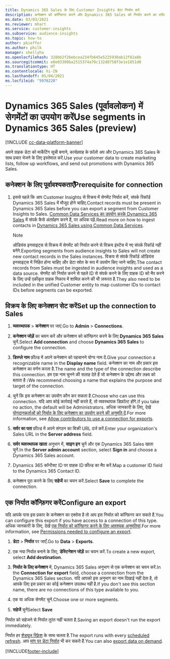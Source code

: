 ```yaml
---
title: Dynamics 365 Sales के लिए Customer Insights डेटा निर्यात करें
description: कनेक्शन को कॉन्फ़िगर करने और Dynamics 365 Sales को निर्यात करने का तरीका जानें.
ms.date: 03/03/2021
ms.reviewer: mhart
ms.service: customer-insights
ms.subservice: audience-insights
ms.topic: how-to
author: pkieffer
ms.author: philk
manager: shellyha
ms.openlocfilehash: 328bb2f26ebcea234fb645e5225930ab12f82a8b
ms.sourcegitcommit: e8e03309ba2515374a70c132d0758f3e1e1851d0
ms.translationtype: HT
ms.contentlocale: hi-IN
ms.lasthandoff: 05/04/2021
ms.locfileid: "5976228"
---
```

# <a name="use-segments-in-dynamics-365-sales-preview"></a><span data-ttu-id="7b53a-103">Dynamics 365 Sales (पूर्वावलोकन) में सेगमेंटों का उपयोग करें</span><span class="sxs-lookup"><span data-stu-id="7b53a-103">Use segments in Dynamics 365 Sales (preview)</span></span>

[!INCLUDE [cc-data-platform-banner](../includes/cc-data-platform-banner.md)]

<span data-ttu-id="7b53a-104">अपने ग्राहक डेटा को मार्केटिंग सूची बनाने, कार्यप्रवाह के फ़ॉलो अप और Dynamics 365 Sales के साथ प्रचार भेजने के लिए इस्तेमाल करें.</span><span class="sxs-lookup"><span data-stu-id="7b53a-104">Use your customer data to create marketing lists, follow up workflows, and send out promotions with Dynamics 365 Sales.</span></span>

## <a name="prerequisite-for-connection"></a><span data-ttu-id="7b53a-105">कनेक्शन के लिए पूर्वावश्यकताएँ</span><span class="sxs-lookup"><span data-stu-id="7b53a-105">Prerequisite for connection</span></span>

1. <span data-ttu-id="7b53a-106">इससे पहले कि आप Customer Insights से विक्रय में सेगमेंट निर्यात करें, संपर्क रिकॉर्ड Dynamics 365 Sales में मौजूद होने चाहिए.</span><span class="sxs-lookup"><span data-stu-id="7b53a-106">Contact records must be present in Dynamics 365 Sales before you can export a segment from Customer Insights to Sales.</span></span> <span data-ttu-id="7b53a-107">[Common Data Services का उपयोग करके Dynamics 365 Sales](connect-power-query.md) में संपर्क कैसे अंतर्ग्रहण करने हैं, पर अधिक पढ़ें.</span><span class="sxs-lookup"><span data-stu-id="7b53a-107">Read more on how to ingest contacts in [Dynamics 365 Sales using Common Data Services](connect-power-query.md).</span></span>

   > [!NOTE]
   > <span data-ttu-id="7b53a-108">ऑडियंस इनसाइट्स से विक्रय में सेगमेंट को निर्यात करने से विक्रय इंस्टेंस में नए संपर्क रिकॉर्ड नहीं बनेंगे.</span><span class="sxs-lookup"><span data-stu-id="7b53a-108">Exporting segments from audience insights to Sales will not create new contact records in the Sales instances.</span></span> <span data-ttu-id="7b53a-109">विक्रय से संपर्क रिकॉर्ड ऑडियंस इनसाइट्स में निहित होना चाहिए और डेटा स्रोत के रूप में उपयोग किए जाने चाहिए.</span><span class="sxs-lookup"><span data-stu-id="7b53a-109">The contact records from Sales must be ingested in audience insights and used as a data source.</span></span> <span data-ttu-id="7b53a-110">सेगमेंट को निर्यात करने से पहले ID से संपर्क करने के लिए ग्राहक ID को मैप करने के लिए उन्हें एकीकृत ग्राहक निकाय में शामिल करने की भी ज़रूरत है.</span><span class="sxs-lookup"><span data-stu-id="7b53a-110">They also need to be included in the unified Customer entity to map customer IDs to contact IDs before segments can be exported.</span></span>

## <a name="set-up-the-connection-to-sales"></a><span data-ttu-id="7b53a-111">विक्रय के लिए कनेक्शन सेट करें</span><span class="sxs-lookup"><span data-stu-id="7b53a-111">Set up the connection to Sales</span></span>

1. <span data-ttu-id="7b53a-112">**व्यवस्थापक** > **कनेक्शन** पर जाएं.</span><span class="sxs-lookup"><span data-stu-id="7b53a-112">Go to **Admin** > **Connections**.</span></span>

1. <span data-ttu-id="7b53a-113">**कनेक्शन जोड़ें** का चयन करें और कनेक्शन को कॉन्फ़िगर करने के लिए **Dynamics 365 Sales** चुनें.</span><span class="sxs-lookup"><span data-stu-id="7b53a-113">Select **Add connection** and choose **Dynamics 365 Sales** to configure the connection.</span></span>

1. <span data-ttu-id="7b53a-114">**डिस्प्ले नाम** फ़ील्ड में अपने कनेक्शन को पहचानने योग्य नाम दें.</span><span class="sxs-lookup"><span data-stu-id="7b53a-114">Give your connection a recognizable name in the **Display name** field.</span></span> <span data-ttu-id="7b53a-115">कनेक्शन का नाम और प्रकार इस कनेक्शन का वर्णन करता है.</span><span class="sxs-lookup"><span data-stu-id="7b53a-115">The name and the type of the connection describe this connection.</span></span> <span data-ttu-id="7b53a-116">हम एक नाम चुनने की सलाह देते हैं जो कनेक्शन के उद्देश्य और लक्ष्य को बताता है।</span><span class="sxs-lookup"><span data-stu-id="7b53a-116">We recommend choosing a name that explains the purpose and target of the connection.</span></span>

1. <span data-ttu-id="7b53a-117">चुनें कि इस कनेक्शन का उपयोग कौन कर सकता है.</span><span class="sxs-lookup"><span data-stu-id="7b53a-117">Choose who can use this connection.</span></span> <span data-ttu-id="7b53a-118">यदि आप कोई कार्रवाई नहीं करते हैं, तो व्यवस्थापक डिफ़ॉल्ट होंगे.</span><span class="sxs-lookup"><span data-stu-id="7b53a-118">If you take no action, the default will be Administrators.</span></span> <span data-ttu-id="7b53a-119">अधिक जानकारी के लिए, देखें [योगदानकर्ताओं को निर्यात के लिए कनेक्शन का उपयोग करने की अनुमति दें](connections.md#allow-contributors-to-use-a-connection-for-exports).</span><span class="sxs-lookup"><span data-stu-id="7b53a-119">For more information, see [Allow contributors to use a connection for exports](connections.md#allow-contributors-to-use-a-connection-for-exports).</span></span>

1. <span data-ttu-id="7b53a-120">**सर्वर का पता** फ़ील्ड में अपने संगठन का बिक्री URL दर्ज करें.</span><span class="sxs-lookup"><span data-stu-id="7b53a-120">Enter your organization's Sales URL in the **Server address** field.</span></span>

1. <span data-ttu-id="7b53a-121">**सर्वर व्यवस्थापक खाता** अनुभाग में, **साइन इन** चुनें और एक Dynamics 365 Sales खाता चुनें.</span><span class="sxs-lookup"><span data-stu-id="7b53a-121">In the **Server admin account** section, select **Sign in** and choose a Dynamics 365 Sales account.</span></span>

1. <span data-ttu-id="7b53a-122">Dynamics 365 कॉन्टैक्ट ID पर ग्राहक ID फ़ील्ड का मैप करें.</span><span class="sxs-lookup"><span data-stu-id="7b53a-122">Map a customer ID field to the Dynamics 365 Contact ID.</span></span>

1. <span data-ttu-id="7b53a-123">कनेक्शन पूरा करने के लिए **सहेजें** का चयन करें.</span><span class="sxs-lookup"><span data-stu-id="7b53a-123">Select **Save** to complete the connection.</span></span> 

## <a name="configure-an-export"></a><span data-ttu-id="7b53a-124">एक निर्यात कॉन्फ़िगर करें</span><span class="sxs-lookup"><span data-stu-id="7b53a-124">Configure an export</span></span>

<span data-ttu-id="7b53a-125">यदि आपके पास इस प्रकार के कनेक्शन का एक्सेस है तो आप इस निर्यात को कॉन्फ़िगर कर सकते हैं.</span><span class="sxs-lookup"><span data-stu-id="7b53a-125">You can configure this export if you have access to a connection of this type.</span></span> <span data-ttu-id="7b53a-126">अधिक जानकारी के लिए, देखें [एक निर्यात को कॉन्फ़िगर करने के लिए आवश्यक अनुमतियां](export-destinations.md#set-up-a-new-export).</span><span class="sxs-lookup"><span data-stu-id="7b53a-126">For more information, see [Permissions needed to configure an export](export-destinations.md#set-up-a-new-export).</span></span>

1. <span data-ttu-id="7b53a-127">**डेटा** > **निर्यात** पर जाएँ.</span><span class="sxs-lookup"><span data-stu-id="7b53a-127">Go to **Data** > **Exports**.</span></span>

1. <span data-ttu-id="7b53a-128">एक नया निर्यात बनाने के लिए, **डेस्टिनेशन जोड़ें** का चयन करें.</span><span class="sxs-lookup"><span data-stu-id="7b53a-128">To create a new export, select **Add destination**.</span></span>

1. <span data-ttu-id="7b53a-129">**निर्यात के लिए कनेक्शन** में, Dynamics 365 Sales अनुभाग से एक कनेक्शन का चयन करें.</span><span class="sxs-lookup"><span data-stu-id="7b53a-129">In the **Connection for export** field, choose a connection from the Dynamics 365 Sales section.</span></span> <span data-ttu-id="7b53a-130">यदि आपको इस अनुभाग का नाम दिखाई नहीं देता है, तो आपके लिए इस प्रकार का कोई कनेक्शन उपलब्ध नहीं है.</span><span class="sxs-lookup"><span data-stu-id="7b53a-130">If you don't see this section name, there are no connections of this type available to you.</span></span>

1. <span data-ttu-id="7b53a-131">एक या अधिक सेगमेंट चुनें.</span><span class="sxs-lookup"><span data-stu-id="7b53a-131">Choose one or more segments.</span></span>

1. <span data-ttu-id="7b53a-132">**सहेजें** चुनें</span><span class="sxs-lookup"><span data-stu-id="7b53a-132">Select **Save**</span></span>

<span data-ttu-id="7b53a-133">निर्यात को सहेजने से निर्यात तुरंत नहीं चलता है.</span><span class="sxs-lookup"><span data-stu-id="7b53a-133">Saving an export doesn't run the export immediately.</span></span>

<span data-ttu-id="7b53a-134">निर्यात हर [शेड्यूल रिफ़्रेश](system.md#schedule-tab) के साथ चलता है.</span><span class="sxs-lookup"><span data-stu-id="7b53a-134">The export runs with every [scheduled refresh](system.md#schedule-tab).</span></span> <span data-ttu-id="7b53a-135">आप [मांग पर डेटा निर्यात](export-destinations.md#run-exports-on-demand) भी कर सकते हैं.</span><span class="sxs-lookup"><span data-stu-id="7b53a-135">You can also [export data on demand](export-destinations.md#run-exports-on-demand).</span></span> 

[!INCLUDE[footer-include](../includes/footer-banner.md)]
